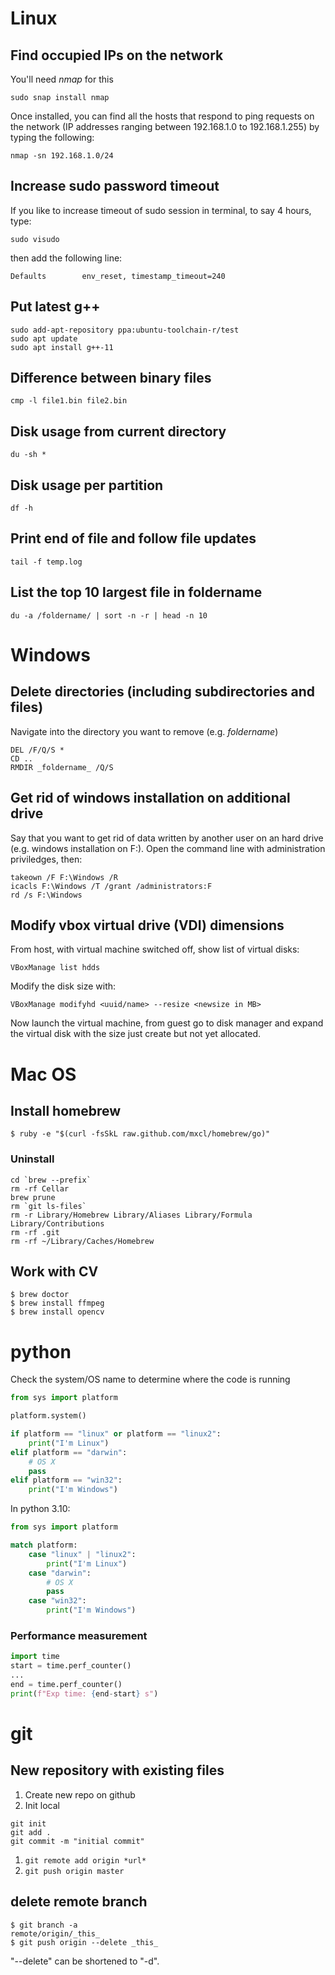 # Linux

## Find occupied IPs on the network

You'll need _nmap_ for this

    sudo snap install nmap

Once installed, you can find all the hosts that respond to ping requests on the
network (IP addresses ranging between 192.168.1.0 to 192.168.1.255) by typing
the following:

    nmap -sn 192.168.1.0/24

## Increase sudo password timeout
If you like to increase timeout of sudo session in terminal, to say 4 hours,
type:

    sudo visudo

then add the following line:

    Defaults        env_reset, timestamp_timeout=240

## Put latest g++
    sudo add-apt-repository ppa:ubuntu-toolchain-r/test
    sudo apt update
    sudo apt install g++-11

## Difference between binary files
    cmp -l file1.bin file2.bin

## Disk usage from current directory
    du -sh *

## Disk usage per partition
    df -h
    
## Print end of file and follow file updates
    tail -f temp.log

## List the top 10 largest file in foldername
    du -a /foldername/ | sort -n -r | head -n 10

# Windows

## Delete directories (including subdirectories and files)

Navigate into the directory you want to remove (e.g. _foldername_)

    DEL /F/Q/S *
    CD ..
    RMDIR _foldername_ /Q/S

## Get rid of windows installation on additional drive

Say that you want to get rid of data written by another user on an hard drive
(e.g. windows installation on F:\).
Open the command line with administration priviledges, then:

    takeown /F F:\Windows /R
    icacls F:\Windows /T /grant /administrators:F
    rd /s F:\Windows

## Modify vbox virtual drive (VDI) dimensions
From host, with virtual machine switched off, show list of virtual disks:

    VBoxManage list hdds

Modify the disk size with:

    VBoxManage modifyhd <uuid/name> --resize <newsize in MB>

Now launch the virtual machine, from guest go to disk manager and expand
the virtual disk with the size just create but not yet allocated.

# Mac OS

## Install homebrew
```
$ ruby -e "$(curl -fsSkL raw.github.com/mxcl/homebrew/go)"
```

### Uninstall
```
cd `brew --prefix`
rm -rf Cellar
brew prune
rm `git ls-files`
rm -r Library/Homebrew Library/Aliases Library/Formula Library/Contributions
rm -rf .git
rm -rf ~/Library/Caches/Homebrew
```

## Work with CV
```
$ brew doctor
$ brew install ffmpeg
$ brew install opencv
```

# python
Check the system/OS name to determine where the code is running
```py
from sys import platform

platform.system()

if platform == "linux" or platform == "linux2":
    print("I'm Linux")
elif platform == "darwin":
    # OS X
    pass
elif platform == "win32":
    print("I'm Windows")
```

In python 3.10:
```py
from sys import platform

match platform:
    case "linux" | "linux2":
        print("I'm Linux")
    case "darwin":
        # OS X
        pass
    case "win32":
        print("I'm Windows")
```

### Performance measurement
```py
import time
start = time.perf_counter()
...
end = time.perf_counter()
print(f"Exp time: {end-start} s")
```

# git

## New repository with existing files
1. Create new repo on github
1. Init local
```
git init
git add .
git commit -m "initial commit"
```
1. ``` git remote add origin *url* ```
1. ```git push origin master```

## delete remote branch
    $ git branch -a
    remote/origin/_this_
    $ git push origin --delete _this_

"--delete" can be shortened to "-d".
